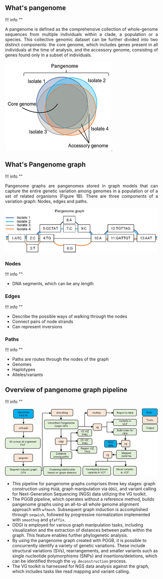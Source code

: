 ## What's pangenome 
!!! info ""


<p align="justify">
A pangenome is defined as the comprehensive collection of whole-genome sequences from multiple individuals within a clade, a population or a species. This collective genomic dataset can be further divided into two distinct components: the core genome, which includes genes present in all individuals at the time of analysis, and the accessory genome, consisting of genes found  only in a subset of individuals. 
</p>

![bacterial-pangenome](theme_figures/bacterial-pangenome-small.png).



## What's Pangenome graph 
!!! info ""


<p align="justify">
Pangenome graphs are pangenomes stored in graph models that can capture the entire genetic variation among genomes in a population or of a set of related organisms (Figure 1B). There are three components of a variation graph: Nodes, edges and paths.
</p>

![bacterial-pangenome](theme_figures/pangenome-graph-small.png)



### **Nodes**
!!! info ""

- DNA segments, which can be any length 


### **Edges** 
!!! info ""

- Describe the possible ways of walking through the nodes
- Connect pairs of node strands
- Can represent inversions 


### **Paths** 
!!! info ""

- Paths are routes through the nodes of the graph
- Genomes
- Haplotypes
- Alleles/variants 


## Overview of pangenome graph pipeline
!!! info ""

![image](theme_figures/pangenome_graph_pipeline_small.png)


- This pipeline for pangenome graphs comprises three key stages: graph construction using `PGGB`, graph manipulation via `ODGI`, and variant calling for Next-Generation Sequencing (NGS) data utilizing the VG toolkit.
- The PGGB pipeline, which operates without a reference method, builds pangenome graphs using an all-to-all whole genome alignment approach with `wfmash`. Subsequent graph induction is accomplished through `seqwish`, followed by progressive normalization implemented with `smoothxg` and `gfaffix`.
- ODGI is employed for various graph manipulation tasks, including visualization and the extraction of distances between paths within the graph. This feature enables further phylogenetic analysis.
- By using the pangenome graph created with PGGB, it is possible to concurrently identify a variety of genetic variations. These include structural variations (SVs), rearrangements, and smaller variants such as single nucleotide polymorphisms (SNPs) and insertions/deletions, which can be identified through the `vg deconstruction` process.
- The VG toolkit is harnessed for NGS data analysis against the graph, which includes tasks like read mapping and variant calling.



